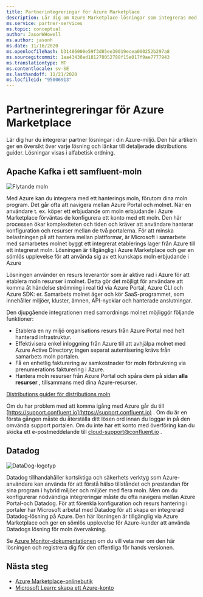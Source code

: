 ```yaml
---
title: Partnerintegreringar för Azure Marketplace
description: Lär dig om Azure Marketplace-lösningar som integreras med din Azure-miljö och få länkar till distributions guider från Microsoft-partner.
ms.service: partner-services
ms.topic: conceptual
author: JasonWHowell
ms.author: jasonh
ms.date: 11/16/2020
ms.openlocfilehash: b31486000e59f3d85ee30019ecea000252b297a8
ms.sourcegitcommit: 1aa43438ad181278052788f15e017f9ae7777943
ms.translationtype: MT
ms.contentlocale: sv-SE
ms.lasthandoff: 11/21/2020
ms.locfileid: "95006913"
---
```

# <a name="azure-marketplace-partner-integrations"></a>Partnerintegreringar för Azure Marketplace

Lär dig hur du integrerar partner lösningar i din Azure-miljö. Den här artikeln ger en översikt över varje lösning och länkar till detaljerade distributions guider. Lösningar visas i alfabetisk ordning. 

## <a name="apache-kafka-on-confluent-cloud"></a>Apache Kafka i ett samfluent-moln

![Flytande moln](./media/partners/confluent-cloud.png)

Med Azure kan du integrera med ett hanterings moln, förutom dina moln program. Det går ofta att navigera mellan Azure Portal och molnet. När en användare t. ex. köper ett erbjudande om moln erbjudande i Azure Marketplace förväntas de konfigurera ett konto med ett moln. Den här processen ökar komplexiteten och tiden och kräver att användare hanterar konfiguration och resurser mellan de två portalerna. För att minska belastningen på att hantera mellan plattformar, är Microsoft i samarbete med samarbetes molnet byggt ett integrerat etablerings lager från Azure till ett integrerat moln. Lösningen är tillgänglig i Azure Marketplace och ger en sömlös upplevelse för att använda sig av ett kunskaps moln erbjudande i Azure

Lösningen använder en resurs leverantör som är aktive rad i Azure för att etablera moln resurser i molnet. Detta gör det möjligt för användare att komma åt händelse strömning i real tid via Azure Portal, Azure CLI och Azure SDK: er. Samarbets molnet äger och kör SaaS-programmet, som innehåller miljöer, kluster, ämnen, API-nycklar och hanterade anslutningar.

Den djupgående integrationen med samordnings molnet möjliggör följande funktioner:

- Etablera en ny miljö organisations resurs från Azure Portal med helt hanterad infrastruktur.
- Effektivisera enkel inloggning från Azure till att avhjälpa molnet med Azure Active Directory; ingen separat autentisering krävs från samarbets moln portalen.
- Få en enhetlig fakturering av samkostnader för moln förbrukning via prenumerations fakturering i Azure.
- Hantera moln resurser från Azure Portal och spåra dem på sidan **alla resurser** , tillsammans med dina Azure-resurser.

[Distributions guider för distributions moln](https://docs.confluent.io/current/cloud/marketplace/index.html)

Om du har problem med att komma igång med Azure går du till [https://support.confluent.io](https://support.confluent.io) . Om du är en första gången måste du återställa ditt lösen ord innan du loggar in på den omvända support portalen. Om du inte har ett konto med överföring kan du skicka ett e-postmeddelande till [cloud-support@confluent.io](mailto:cloud-support@confluent.io) .

## <a name="datadog"></a>Datadog

![DataDog-logotyp](./media/partners/datadog.png)

Datadog tillhandahåller kortsiktiga och säkerhets verktyg som Azure-användare kan använda för att förstå hälso tillståndet och prestandan för sina program i hybrid miljöer och miljöer med flera moln. Men om du konfigurerar nödvändiga integreringar måste du ofta navigera mellan Azure Portal-och Datadog. För att förenkla konfiguration och resurs hantering i portaler har Microsoft arbetat med Datadog för att skapa en integrerad Datadog-lösning på Azure. Den här lösningen är tillgänglig via Azure Marketplace och ger en sömlös upplevelse för Azure-kunder att använda Datadogs lösning för moln övervakning.

Se [Azure Monitor-dokumentationen](/azure/azure-monitor/platform/partners#datadog) om du vill veta mer om den här lösningen och registrera dig för den offentliga för hands versionen.

## <a name="next-steps"></a>Nästa steg

- [Azure Marketplace-onlinebutik](https://azure.microsoft.com/marketplace/)
- [Microsoft Learn: skapa ett Azure-konto](/learn/modules/create-an-azure-account/)

